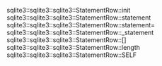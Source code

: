 sqlite3::sqlite3::sqlite3::StatementRow::init
sqlite3::sqlite3::sqlite3::StatementRow::statement
sqlite3::sqlite3::sqlite3::StatementRow::statement=
sqlite3::sqlite3::sqlite3::StatementRow::_statement
sqlite3::sqlite3::sqlite3::StatementRow::[]
sqlite3::sqlite3::sqlite3::StatementRow::length
sqlite3::sqlite3::sqlite3::StatementRow::SELF